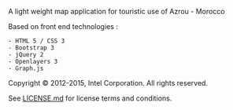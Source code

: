A light weight map application for touristic use of Azrou - Morocco

Based on front end technologies :

	- HTML 5 / CSS 3
	- Bootstrap 3
	- jQuery 2
	- Openlayers 3
	- Graph.js

Copyright © 2012-2015, Intel Corporation. All rights reserved.

See [LICENSE.md](<LICENSE.md>) for license terms and conditions.